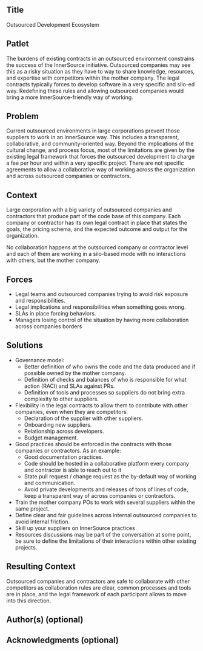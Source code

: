 ## Title

Outsourced Development Ecosystem

## Patlet

The burdens of existing contracts in an outsourced environment constrains the success of the
InnerSource initiative. Outsourced companies may see this as a risky situation as they have to
way to share knowledge, resources, and expertise with competitors within the mother company.
The legal contracts typically forces to develop software in a very specific and silo-ed way.
Redefining these rules and allowing outsourced companies would bring a more InnerSource-friendly
way of working.

## Problem

Current outsourced environments in large corporations prevent those suppliers to work in an
InnerSource way. This includes a transparent, collaborative, and community-oriented way.
Beyond the implications of the cultural change, and process focus, most of the limitations are
given by the existing legal framework that forces the outsourced development to charge a fee
per hour and within a very specific project. There are not specific agreements to allow
a collaborative way of working across the organization and across outsourced companies or contractors.

## Context

Large corporation with a big variety of outsourced companies and contractors that produce part
of the code base of this company. Each company or contractor has its own legal contract in place
that states the goals, the pricing schema, and the expected outcome and output for the organization.

No collaboration happens at the outsourced company or contractor level and each of them are working
in a silo-based mode with no interactions with others, but the mother company.

## Forces

* Legal teams and outsourced companies trying to avoid risk exposure and responsibilities.
* Legal implications and responsibilities when something goes wrong.
* SLAs in place forcing behaviors.
* Managers losing control of the situation by having more collaboration across companies borders

## Solutions

* Governance model:
  * Better definition of who owns the code and the data produced and if possible owned by the
    mother company.
  * Definition of checks and balances of who is responsible for what action (RACI) and SLAs against PRs.
  * Definition of tools and processes so suppliers do not bring extra complexity to other suppliers.
* Flexibility in the legal contracts to allow them to contribute with other companies,
  even when they are competitors.
  *  Declaration of the supplier with other suppliers.
  *  Onboarding new suppliers.
  *  Relationship across developers.
  *  Budget management.
* Good practices should be enforced in the contracts with those companies or contractors.
  As an example:
  *  Good documentation practices.
  *  Code should be hosted in a collaborative platform every company and contractor is able to reach
     out to it
  *  State pull request / change request as the by-default way of working and communication.
  *  Avoid private developments and releases of tons of lines of code, keep a transparent way of
     across companies or contractors.
* Train the mother company POs to work with several suppliers within the same project.
* Define clear and fair guidelines across internal outsourced companies to avoid internal friction.
* Skill up your suppliers on InnerSource practices
* Resources discussions may be part of the conversation at some point, be sure to define the limitations
  of their interactions within other existing projects.

## Resulting Context

Outsourced companies and contractors are safe to collaborate with other competitors as collaboration
rules are clear, common processes and tools are in place, and the legal framework of each participant
allows to move into this direction.

## Author(s) (optional)

## Acknowledgments (optional)


